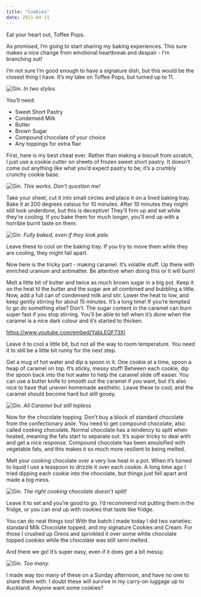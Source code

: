 ```yaml
---
title: "Cookies"
date: 2021-04-11
---
```


Eat your heart out, Toffee Pops.

As promised, I’m going to start sharing my baking experiences. This sure makes a nice change from emotional heartbreak and despair - I’m branching out!

I’m not sure I’m good enough to have a signature dish, but this would be the closest thing I have. It’s my take on Toffee Pops, but turned up to 11.

![Gin.](../../assets/images/blog/cookies1.jpg)
_In two styles._

You’ll need:

* Sweet Short Pastry
* Condensed Milk
* Butter
* Brown Sugar
* Compound chocolate of your choice
* Any toppings for extra flair

First, here is my best cheat ever. Rather than making a biscuit from scratch, I just use a cookie cutter on sheets of frozen sweet short pastry. It doesn’t come out anything like what you’d expect pastry to be; it’s a crumbly crunchy cookie base.

![Gin.](../../assets/images/blog/cookies2.jpg)
_This works. Don't question me!_

Take your sheet, cut it into small circles and place it on a lined baking tray. Bake it at 200 degrees celsius for 10 minutes. After 10 minutes they might still look underdone, but this is deceptive! They’ll firm up and set while they’re cooling. If you bake them for much longer, you’ll end up with a horrible burnt taste on them.

![Gin.](../../assets/images/blog/cookies3.jpg)
_Fully baked, even if they look pale._

Leave these to cool on the baking tray. If you try to move them while they are cooling, they might fall apart.

Now here is the tricky part - making caramel. It’s volatile stuff. Up there with enriched uranium and antimatter. Be attentive when doing this or it will burn!

Melt a little bit of butter and twice as much brown sugar in a big pot. Keep it on the heat til the butter and the sugar are all combined and bubbling a little. Now, add a full can of condensed milk and stir. Lower the heat to low, and keep gently stirring for about 15 minutes. It’s a long time! If you’re tempted to go do something else? Don’t. The sugar content in the caramel can burn super fast if you stop stirring. You’ll be able to tell when it’s done when the caramel is a nice dark colour and it’s started to thicken.

https://www.youtube.com/embed/YabLEQF73XI

Leave it to cool a little bit, but not all the way to room temperature. You need it to still be a little bit runny for the next step.

Get a mug of hot water and dip a spoon in it. One cookie at a time, spoon a heap of caramel on top. It’s sticky, messy stuff! Between each cookie, dip the spoon back into the hot water to help the caramel slide off easier. You can use a butter knife to smooth out the caramel if you want, but it’s also nice to have that uneven homemade aesthetic.
Leave these to cool, and the caramel should become hard but still gooey.

![Gin.](../../assets/images/blog/cookies4.jpg)
_All Caramel but still topless._

Now for the chocolate topping. Don’t buy a block of standard chocolate from the confectionary aisle. You need to get compound chocolate, also called cooking chocolate. Normal chocolate has a tendency to split when heated, meaning the fats start to separate out. It’s super tricky to deal with and get a nice response. Compound chocolate has been emulsified with vegetable fats, and this makes it so much more resilient to being melted.

Melt your cooking chocolate over a very low heat in a pot. When it’s turned to liquid I use a teaspoon to drizzle it over each cookie. A long time ago I tried dipping each cookie into the chocolate, but things just fell apart and made a big mess.

![Gin.](../../assets/images/blog/cookies5.jpg)
_The right cooking chocolate doesn't split!_

Leave it to set and you’re good to go. I’d recommend not putting them in the fridge, or you can end up with cookies that taste like fridge.

You can do neat things too! With the batch I made today I did two varieties: standard Milk Chocolate topped, and my signature Cookies and Cream. For those I crushed up Oreos and sprinkled it over some white chocolate topped cookies while the chocolate was still semi melted.

And there we go! It’s super easy, even if it does get a bit messy.

![Gin.](../../assets/images/blog/cookies6.jpg)
_Too many._

I made way too many of these on a Sunday afternoon, and have no one to share them with. I doubt these will survive in my carry-on luggage up to Auckland. Anyone want some cookies?
